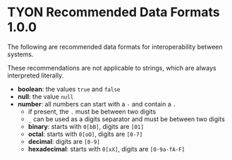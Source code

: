 # TYON Recommended Data Formats 1.0.0

The following are recommended data formats for interoperability between systems.

These recommendations are not applicable to strings, which are always interpreted literally.

* __boolean__: the values `true` and `false`
* __null__: the value `null`
* __number__: all numbers can start with a `-` and contain a `.`
  * if present, the `.` must be between two digits
  * `_` can be used as a digits separator and must be between two digits
  * __binary__: starts with `0[bB]`, digits are `[01]`
  * __octal__: starts with `0[oO]`, digits are `[0-7]`
  * __decimal__: digits are `[0-9]`
  * __hexadecimal__: starts with `0[xX]`, digits are `[0-9a-fA-F]`

